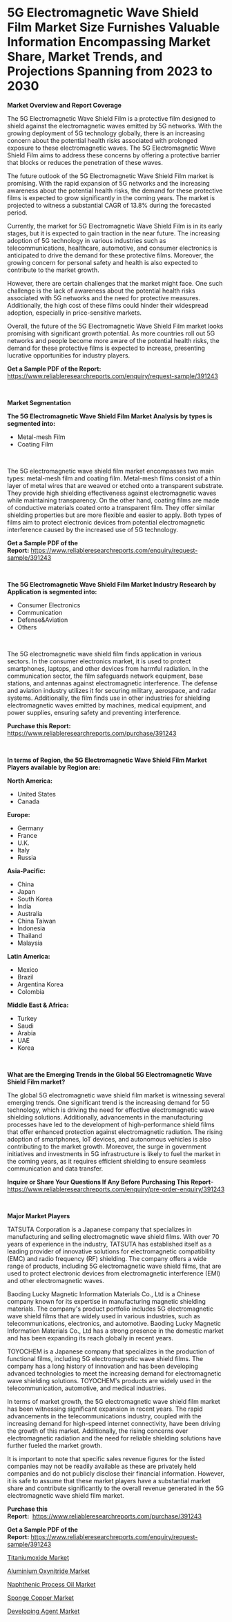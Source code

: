 <p><h1>5G Electromagnetic Wave Shield Film Market Size Furnishes Valuable Information Encompassing Market Share, Market Trends, and Projections Spanning from 2023 to 2030</h1></p><p><strong>Market Overview and Report Coverage</strong></p>
<p><p>The 5G Electromagnetic Wave Shield Film is a protective film designed to shield against the electromagnetic waves emitted by 5G networks. With the growing deployment of 5G technology globally, there is an increasing concern about the potential health risks associated with prolonged exposure to these electromagnetic waves. The 5G Electromagnetic Wave Shield Film aims to address these concerns by offering a protective barrier that blocks or reduces the penetration of these waves.</p><p>The future outlook of the 5G Electromagnetic Wave Shield Film market is promising. With the rapid expansion of 5G networks and the increasing awareness about the potential health risks, the demand for these protective films is expected to grow significantly in the coming years. The market is projected to witness a substantial CAGR of 13.8% during the forecasted period.</p><p>Currently, the market for 5G Electromagnetic Wave Shield Film is in its early stages, but it is expected to gain traction in the near future. The increasing adoption of 5G technology in various industries such as telecommunications, healthcare, automotive, and consumer electronics is anticipated to drive the demand for these protective films. Moreover, the growing concern for personal safety and health is also expected to contribute to the market growth.</p><p>However, there are certain challenges that the market might face. One such challenge is the lack of awareness about the potential health risks associated with 5G networks and the need for protective measures. Additionally, the high cost of these films could hinder their widespread adoption, especially in price-sensitive markets.</p><p>Overall, the future of the 5G Electromagnetic Wave Shield Film market looks promising with significant growth potential. As more countries roll out 5G networks and people become more aware of the potential health risks, the demand for these protective films is expected to increase, presenting lucrative opportunities for industry players.</p></p>
<p><strong>Get a Sample PDF of the Report:</strong> <a href="https://www.reliableresearchreports.com/enquiry/request-sample/391243">https://www.reliableresearchreports.com/enquiry/request-sample/391243</a></p>
<p>&nbsp;</p>
<p><strong>Market Segmentation</strong></p>
<p><strong>The 5G Electromagnetic Wave Shield Film Market Analysis by types is segmented into:</strong></p>
<p><ul><li>Metal-mesh Film</li><li>Coating Film</li></ul></p>
<p>&nbsp;</p>
<p><p>The 5G electromagnetic wave shield film market encompasses two main types: metal-mesh film and coating film. Metal-mesh films consist of a thin layer of metal wires that are weaved or etched onto a transparent substrate. They provide high shielding effectiveness against electromagnetic waves while maintaining transparency. On the other hand, coating films are made of conductive materials coated onto a transparent film. They offer similar shielding properties but are more flexible and easier to apply. Both types of films aim to protect electronic devices from potential electromagnetic interference caused by the increased use of 5G technology.</p></p>
<p><strong>Get a Sample PDF of the Report:</strong>&nbsp;<a href="https://www.reliableresearchreports.com/enquiry/request-sample/391243">https://www.reliableresearchreports.com/enquiry/request-sample/391243</a></p>
<p>&nbsp;</p>
<p><strong>The 5G Electromagnetic Wave Shield Film Market Industry Research by Application is segmented into:</strong></p>
<p><ul><li>Consumer Electronics</li><li>Communication</li><li>Defense&Aviation</li><li>Others</li></ul></p>
<p>&nbsp;</p>
<p><p>The 5G electromagnetic wave shield film finds application in various sectors. In the consumer electronics market, it is used to protect smartphones, laptops, and other devices from harmful radiation. In the communication sector, the film safeguards network equipment, base stations, and antennas against electromagnetic interference. The defense and aviation industry utilizes it for securing military, aerospace, and radar systems. Additionally, the film finds use in other industries for shielding electromagnetic waves emitted by machines, medical equipment, and power supplies, ensuring safety and preventing interference.</p></p>
<p><strong>Purchase this Report:</strong>&nbsp; <a href="https://www.reliableresearchreports.com/purchase/391243">https://www.reliableresearchreports.com/purchase/391243</a></p>
<p>&nbsp;</p>
<p><strong>In terms of Region, the 5G Electromagnetic Wave Shield Film Market Players available by Region are:</strong></p>
<p>
    <p> <strong> North America: </strong>
        <ul>
            <li>United States</li>
            <li>Canada</li>
        </ul>
        </p> 
    <p> <strong> Europe: </strong>
        <ul>
            <li>Germany</li>
            <li>France</li>
            <li>U.K.</li>
            <li>Italy</li>
            <li>Russia</li>
        </ul>
        </p> 
    <p> <strong> Asia-Pacific: </strong>
        <ul>
            <li>China</li>
            <li>Japan</li>
            <li>South Korea</li>
            <li>India</li>
            <li>Australia</li>
            <li>China Taiwan</li>
            <li>Indonesia</li>
            <li>Thailand</li>
            <li>Malaysia</li>
        </ul>
        </p> 
    <p> <strong> Latin America: </strong>
        <ul>
            <li>Mexico</li>
            <li>Brazil</li>
            <li>Argentina Korea</li>
            <li>Colombia</li>
        </ul>
        </p> 
    <p> <strong> Middle East & Africa: </strong>
        <ul>
            <li>Turkey</li>
            <li>Saudi</li>
            <li>Arabia</li>
            <li>UAE</li>
            <li>Korea</li>
        </ul>
    </p>
    </p>
<p>&nbsp;</p>
<p><strong>What are the Emerging Trends in the Global 5G Electromagnetic Wave Shield Film market?</strong></p>
<p><p>The global 5G electromagnetic wave shield film market is witnessing several emerging trends. One significant trend is the increasing demand for 5G technology, which is driving the need for effective electromagnetic wave shielding solutions. Additionally, advancements in the manufacturing processes have led to the development of high-performance shield films that offer enhanced protection against electromagnetic radiation. The rising adoption of smartphones, IoT devices, and autonomous vehicles is also contributing to the market growth. Moreover, the surge in government initiatives and investments in 5G infrastructure is likely to fuel the market in the coming years, as it requires efficient shielding to ensure seamless communication and data transfer.</p></p>
<p><strong>Inquire or Share Your Questions If Any Before Purchasing This Report</strong>- <a href="https://www.reliableresearchreports.com/enquiry/pre-order-enquiry/391243">https://www.reliableresearchreports.com/enquiry/pre-order-enquiry/391243</a></p>
<p>&nbsp;</p>
<p><strong>Major Market Players</strong></p>
<p><p>TATSUTA Corporation is a Japanese company that specializes in manufacturing and selling electromagnetic wave shield films. With over 70 years of experience in the industry, TATSUTA has established itself as a leading provider of innovative solutions for electromagnetic compatibility (EMC) and radio frequency (RF) shielding. The company offers a wide range of products, including 5G electromagnetic wave shield films, that are used to protect electronic devices from electromagnetic interference (EMI) and other electromagnetic waves.</p><p>Baoding Lucky Magnetic Information Materials Co., Ltd is a Chinese company known for its expertise in manufacturing magnetic shielding materials. The company's product portfolio includes 5G electromagnetic wave shield films that are widely used in various industries, such as telecommunications, electronics, and automotive. Baoding Lucky Magnetic Information Materials Co., Ltd has a strong presence in the domestic market and has been expanding its reach globally in recent years.</p><p>TOYOCHEM is a Japanese company that specializes in the production of functional films, including 5G electromagnetic wave shield films. The company has a long history of innovation and has been developing advanced technologies to meet the increasing demand for electromagnetic wave shielding solutions. TOYOCHEM's products are widely used in the telecommunication, automotive, and medical industries.</p><p>In terms of market growth, the 5G electromagnetic wave shield film market has been witnessing significant expansion in recent years. The rapid advancements in the telecommunications industry, coupled with the increasing demand for high-speed internet connectivity, have been driving the growth of this market. Additionally, the rising concerns over electromagnetic radiation and the need for reliable shielding solutions have further fueled the market growth.</p><p>It is important to note that specific sales revenue figures for the listed companies may not be readily available as these are privately held companies and do not publicly disclose their financial information. However, it is safe to assume that these market players have a substantial market share and contribute significantly to the overall revenue generated in the 5G electromagnetic wave shield film market.</p></p>
<p><strong>Purchase this Report:</strong>&nbsp;&nbsp;<a href="https://www.reliableresearchreports.com/purchase/391243">https://www.reliableresearchreports.com/purchase/391243</a></p>
<p></p>
<p><strong>Get a Sample PDF of the Report:</strong>&nbsp;<a href="https://www.reliableresearchreports.com/enquiry/request-sample/391243">https://www.reliableresearchreports.com/enquiry/request-sample/391243</a></p>
<p><p><a href="https://medium.com/@ulicesweber/titaniumoxide-market-size-cagr-trends-2024-2030-d50a34307f0d">Titaniumoxide Market</a></p><p><a href="https://medium.com/@taniawisozk2023/decoding-aluminium-oxynitride-market-metrics-market-share-trends-and-growth-patterns-e1ed15e82e66">Aluminium Oxynitride Market</a></p><p><a href="https://medium.com/@jackybrekke/naphthenic-process-oil-market-outlook-industry-overview-and-forecast-2023-to-2030-f098e1b59548">Naphthenic Process Oil Market</a></p><p><a href="https://medium.com/@beaublock2023/sponge-copper-market-comprehensive-assessment-by-type-application-and-geography-4663697e1b39">Sponge Copper Market</a></p><p><a href="https://medium.com/@deronwisoky1977/developing-agent-market-comprehensive-assessment-by-type-application-and-geography-2c09991e7891">Developing Agent Market</a></p></p>